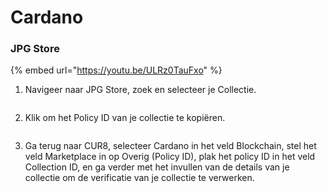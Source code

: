# Cardano

### JPG Store



{% embed url="https://youtu.be/ULRz0TauFxo" %}

1. Navigeer naar JPG Store, zoek en selecteer je Collectie.

<figure><img src="../../.gitbook/assets/Screenshot 2024-08-30 at 06.59.10.png" alt=""><figcaption></figcaption></figure>

2. Klik om het Policy ID van je collectie te kopiëren.

<figure><img src="../../.gitbook/assets/Screenshot 2024-08-30 at 07.00.30.png" alt=""><figcaption></figcaption></figure>

3. Ga terug naar CUR8, selecteer Cardano in het veld Blockchain, stel het veld Marketplace in op Overig (Policy ID), plak het policy ID in het veld Collection ID, en ga verder met het invullen van de details van je collectie om de verificatie van je collectie te verwerken.

<figure><img src="../../.gitbook/assets/Screenshot 2025-01-31 at 10.56.00.png" alt=""><figcaption></figcaption></figure>